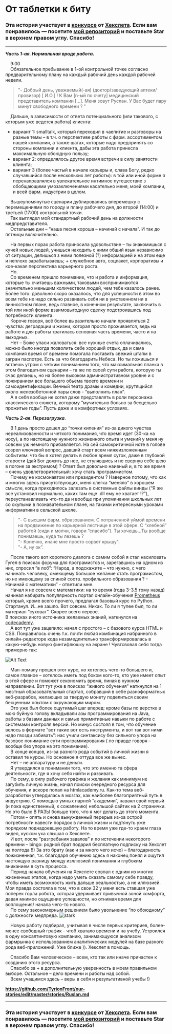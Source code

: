 # От таблетки к биту

### Эта история участвует в [конкурсе](http://mystory.hexlet.io/) от [Хекслета](https://ru.hexlet.io/). Если вам понравилось — посетите [мой репозиторий](https://github.com/TyrionFront/our-stories/edit/master/stories/Ruslan.md) и поставьте Star в верхнем правом углу. Спасибо!

---

**_Часть 1-ая. Нормальная вроде работа._**

&nbsp;&nbsp;&nbsp;&nbsp;9:00  
&nbsp;&nbsp;&nbsp;&nbsp;Обязательное пребывание в 1-ой контрольной точке согласно предварительному плану на каждый рабочий день каждой рабочей недели.  
> "- Добрый день, уважаемый(-ая) (доктор/заведующий аптеки/провизор) [ И.О.] ! К Вам [n-ый по счету] медицинский представитель компании [...]. Меня зовут Руслан. У Вас будет пару минут свободного времени ?  "

&nbsp;&nbsp;&nbsp;&nbsp;Дальше, в зависимости от ответа потенциального (или такового, с которым уже ведется работа) клиента:
 - вариант 1: smalltalk, который переходил в чаепитие и разговоры на разные темы – в т.ч.  о перспективе работы с фарм. ассортиментом нашей компании, а также шагах, которые надо предпринять со стороны компании и клиента, дабы эта работа принесла максимальную обоюдную пользу;
 - вариант 2: определялось другое время встречи в силу занятости клиента;
 - вариант 3 (более частый в начале карьеры и, слава Богу, редко случавшийся после нескольких лет работы): в той или иной форме я перенаправлялся в увлекательное интимное путешествие з обобщающими умозаключениями касательно меня, моей компании, и всей фарм. индустрии в целом.
 
&nbsp;&nbsp;&nbsp;&nbsp;Вышеупомянутые сценарии дублировались вперемешку с перемещениями по городу и плану рабочего дня, до второй (14:00) и третьей (17:00) контрольной точки.  
&nbsp;&nbsp;&nbsp;&nbsp;Так выглядел мой стандартный рабочий день на должности медпредставителя.  
&nbsp;&nbsp;&nbsp;&nbsp;Остальные дни –  “наша песня хороша – начинай с начала”. И так до пятницы включительно.  

&nbsp;&nbsp;&nbsp;&nbsp;На первых порах работа приносила удовольствие – ты знакомишься с кучей новых людей, учишься находить с ними общий язык независимо от ситуации, делишься з ними полезной (?) информацией и на этом еще и неплохо зарабатываешь;  + служебное авто, соцпакет, корпоративы и кое-какая перспектива карьерного роста.  
&nbsp;&nbsp;&nbsp;&nbsp;Но.  
&nbsp;&nbsp;&nbsp;&nbsp;Со временем пришло понимание, что и работа и информация, которые ты считаешь важными, таковыми воспринимаются значительно меньшим количеством людей, чем тебе казалось ранее. Более того: довольно скоро оказалось, что для успешности в этом во всем тебе не надо сильно развивать себя ни в умственном ни в личностном плане, ведь главное, в конечном результате, заключить в той или иной форме взаимовыгодную сделку подстроившись под потребности клиента.   
&nbsp;&nbsp;&nbsp;&nbsp;Короче говоря, всё более выразительно начали проявляться 2 чувства: деградации и жизни, которая просто проживается, ведь на работе и для работы тратилась основная часть времени, часто и на выходных.  
&nbsp;&nbsp;&nbsp;&nbsp;Нет – Боже упаси жаловаться: все нужные счета оплачивались, можно было иногда позволить себе хороший отдых, да и сама компания время от времени помогала поставить свежий штапм в загран паспотре. Есть за что благодарить Небеса. Но ты ложишься и встаешь утром с четким пониманием того, что максимальная планка в этом благодатном сценарии – та же по своей сути работа, которую ты счас делаешь, но на более высоком административном уровне и с пожиранием все большего обьема твоего времени и самоидентификации. Вечный театр драмы и комедии, крутящийся около железобетонной пары  слов - “выполнить план”.  
&nbsp;&nbsp;&nbsp;&nbsp;А я себя вообще не хотел даже представлять в роли персонажа классического сюжета, которому “мучительно больно за бесцельно прожитые годы”. Пусть даже и в комфортных условиях.

  **_Часть 2-ая.  Перезагрузка_**.

&nbsp;&nbsp;&nbsp;&nbsp;В 1 день просто дошел до “точки кипения” из-за дикого чувства нереализованности и четкого понимания, что время идет (30-ка на носу), а по настоящему нужного жизненного опыта и умений у меня ну совсем уж немного прибавляется. На сей самокритичной ноте в голове созрел ключевой вопрос, давший старт всем нижеизложенным событиям: что бы я хотел делать в любое время суток, даже в глубокой старости (дай Бог дожить до нее, не сгулявшись и не свернув себе шею в погоне за экстримом) ? Ответ был довольно наивный и, в то же время – очень удовлетворительный: хочу стать программистом.  
&nbsp;&nbsp;&nbsp;&nbsp;Почему не космонавтом или президентом ? Наверное потому, что как и многих здесь присутствующих, меня слегка “меняло” в хорошем смысле, когда приходилось залезать в системные файлы винды (“Я же все установил нормально, каких там еще .dll ему не хватает !?”), переустанавливать что-то да и вообще при упоминании школьных лет со скупыми в познавательном плане, на такими интересными уроками информатики в сельской школе.  
> “- С высшим фарм. образованием.  С потраченной уймой времени на продвижение по карьерной лестнице в этой сфере. С “хлебной” работой (сиди и молчи, говори “спасибо”). Ты хочешь...Ты вообще понимаешь, куда ты лезешь ?  
>"- Конечно, иначе мне просто сорвет крышу".  
>"- А, ну ок”.  

&nbsp;&nbsp;&nbsp;&nbsp;После такого вот короткого диалога с самим собой я стал насиловать Гугел в поисках форума для програмистов и, зарегавшись на одном из них, спросил “в лоб”: “Народ, а подскажите – что нужно, с чего начинать человеку, омеющему большое желание стать програмистом, но не имеющему за спиной соотв. профильного образования ? - Начинай с математики” - ответили мне.  
&nbsp;&nbsp;&nbsp;&nbsp;Начал я не совсем с математики: на то время (года 3-3.5 тому назад)  начинал набирать популярность портал онлайн-обучения [Prometheus](https://prometheus.org.ua/courses/) который, кроме всего прочего, предлагал базовый курс по Python. Стартанул. И…не зашло. Вот совсем. Никак. То ли я тупее был, то ли материал “суховат”. Скорее всего первое.  
В поисках иного источника желаемых знаний, наткнулся на [codecademy](https://www.codecademy.com/).  
&nbsp;&nbsp;&nbsp;&nbsp;А вот тут уже зацепило: начал с простого – с базового курса HTML и CSS. Понравилось очень т.к. почти любая комбинация набранного в онлайн-редакторе кода незамедлительно трансформировалась в какую-нибудь новую финтифлюшку на экране ! Чувтсвовал себя тогда примерно так:  

![Alt Text](https://78.media.tumblr.com/465d4ad6cb9aa6ae93cbdd4b50c9b51d/tumblr_inline_n0nuq2I5tH1qgp297.gif)  

&nbsp;&nbsp;&nbsp;&nbsp;Мал-помалу прошел этот курс, но хотелось чего-то большего и, самое главное – хотелось иметь под боком кого-то, кто уже имеет опыт в этой сфере и поможет секономить время, пиная в нужном направлении. Вот тут уже в поисках “живого обучения” наткнулся на 1 местный образовательный стартап, собравший в себе разноформатных веб-разрабов, желающих за твердую монету поделиться своим бесценным опытом с окружающим миром.  
&nbsp;&nbsp;&nbsp;&nbsp;Это уже был более ощутимый шаг вперед: кроме базы по верстке в мою буйную голову вкладывали азы программирования на Java, работы з базами данных и самые примитивные навыки по работе с системами контроля версий. Но минус состоял в том, что обучение велось  в формате “вот такие вот есть инструменты, и вот так вот ними надо гвозди забивать”:  нас учили синтаксису без сильного упора на базовое понимание сути программирования ( по правде говоря – вообще без упора на это понимание).  
&nbsp;&nbsp;&nbsp;&nbsp;В конце концов, из-за разного рода событий в личной жизни я оставил те курсы. Но основное я оттуда все же вынес.  
&nbsp;&nbsp;&nbsp;&nbsp;Нет – не аппаратуру и не деньги.  
&nbsp;&nbsp;&nbsp;&nbsp;Я утвердился в понимании того, что это именно та сфера деятельности, где я хочу себя найти и развивать.  
&nbsp;&nbsp;&nbsp;&nbsp;По сему, в силу рабочего графика и желания как минимум не загубить личную жизнь, начал поиски очередного ресурса для обучения, и вскоре попал на htmlacademy.ru. Как-то тема веб-разработки утвердилась в мозгах, как наиболее благоприятный путь в индустрию. С помощью умных парней “академии”, наваял свой первый (и пока единственный, к сожалению)  небольшой сайтик на 2 странички. Но это было В РАЗЫ больше того, что я мог делать до этого момента.  
&nbsp;&nbsp;&nbsp;&nbsp;Потом – опять и снова вынужденный перерыв из-за острой потребности навести порядок в личной жизни и подтянуть уже порядком поднадоевшую работу. На то время уже где-то краем глаза видел, куском уха слышал о Хекслете.  
&nbsp;&nbsp;&nbsp;&nbsp;И вот, после “разгребания завалов” и по истечении некоторого времени – bingo: родной брат подарил бесплатную подписку на Хекслет на полгода !!) За это брату (как и за много чего исчо) – благодарность пожизненная, т.к. благодаря обучению здесь я наконец понял и ощутил настоящую разницу между изллюзией понимания и глубоким вниканием в суть процесса.  
&nbsp;&nbsp;&nbsp;&nbsp;Период начала обучения на Хекслете совпал с одним из многих жизненных этапов, когда надо уметь сказать самому себе правду, чтобы иметь возможность жить дальше реальностью, а не иллюзией. Моя правда состояла в том, что в свои 32 у меня есть ставшая уже поперек горла робота, которая удерживает привычной зоной комфорта, давая мнимое ощущение успешности, но отнимая время для воплощения/ начала чего-то нового.  
&nbsp;&nbsp;&nbsp;&nbsp;По сему закономерным решением было увольнение “по обоюдному” с должности медпреда. 
![stark](https://media.giphy.com/media/AbYxDs20DECQw/giphy.gif)  


&nbsp;&nbsp;&nbsp;&nbsp;Новую работу подбирал, учитывая в числе первых критериев, более-менее свободный график - чтоб хватало времени и на учебу. Устроился в одну консалтинговую компанию, занимающуюся анализом фармрынка с использованием аналитических модулей на базе разного рода веб-приложений. Уже ближе )). Хекслет в помощь.  

&nbsp;&nbsp;&nbsp;&nbsp;Спасибо Вам человеческое – всем, кто так или иначе причастен к созданию этого ресурса.  
&nbsp;&nbsp;&nbsp;&nbsp;Спасибо за + в дополнительную уверенность в моем правильном выборе. Остальное – дело времени и работы над собой.  
&nbsp;&nbsp;&nbsp;&nbsp;Всем учащимся здесь – веры в себя и результативной учебы !)

**https://github.com/TyrionFront/our-stories/edit/master/stories/Ruslan.md**

---

### Эта история участвует в [конкурсе](http://mystory.hexlet.io/) от [Хекслета](https://ru.hexlet.io/). Если вам понравилось — посетите [мой репозиторий](https://github.com/TyrionFront/our-stories/edit/master/stories/Ruslan.md) и поставьте Star в верхнем правом углу. Спасибо!
